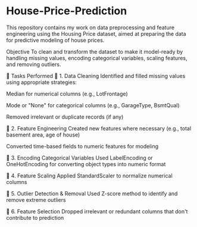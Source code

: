# House-Price-Prediction
This repository contains my work on data preprocessing and feature engineering using the Housing Price dataset, aimed at preparing the data for predictive modeling of house prices.

Objective
To clean and transform the dataset to make it model-ready by handling missing values, encoding categorical variables, scaling features, and removing outliers.

🔧 Tasks Performed
📌 1. Data Cleaning
Identified and filled missing values using appropriate strategies:

Median for numerical columns (e.g., LotFrontage)

Mode or "None" for categorical columns (e.g., GarageType, BsmtQual)

Removed irrelevant or duplicate records (if any)

📌 2. Feature Engineering
Created new features where necessary (e.g., total basement area, age of house)

Converted time-based fields to numeric features for modeling

📌 3. Encoding Categorical Variables
Used LabelEncoding or OneHotEncoding for converting object types into numeric format

📌 4. Feature Scaling
Applied StandardScaler to normalize numerical columns

📌 5. Outlier Detection & Removal
Used Z-score method to identify and remove extreme outliers

📌 6. Feature Selection
Dropped irrelevant or redundant columns that don't contribute to prediction
